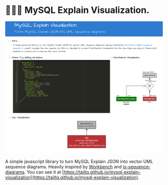 # 🐬🐬🐬 MySQL Explain Visualization.

![Image](public/introduction.png)

A simple javascript library to turn MySQL Explain JSON into vector UML sequence diagrams. Heavily inspired by [Workbench](https://www.mysql.com/products/workbench/) and [js-sequence-diagrams](https://bramp.github.io/js-sequence-diagrams/). You can see it at [https://tailtq.github.io/mysql-explain-visualization](https://tailtq.github.io/mysql-explain-visualization).
